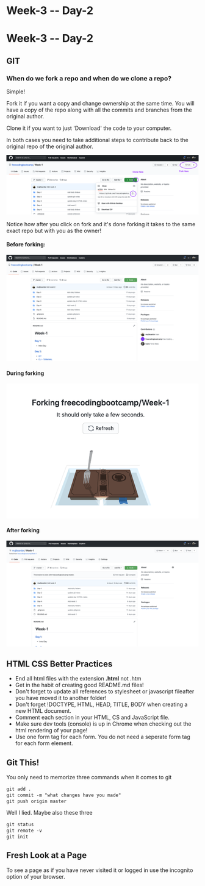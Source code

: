 # Week-3 -- Day-2

# Week-3 -- Day-2

## GIT

### When do we fork a repo and when do we clone a repo?

Simple!

Fork it if you want a copy and change ownership at the same time. You will have a copy of the repo along with all the commits and branches from the original author.

Clone it if you want to just 'Download' the code to your computer.

In both cases you need to take additional steps to contribute back to the original repo of the original author.

![Clone button and fork button](https://raw.githubusercontent.com/Team-FCB/Assets/master/fork-versus-clone-github.png)

Notice how after you click on fork and it's done forking it takes to the same exact repo but with you as the owner!

#### Before forking:

![repo image before forking](https://raw.githubusercontent.com/Team-FCB/Assets/master/before-forking.png)

#### During forking

![forking...](https://raw.githubusercontent.com/Team-FCB/Assets/master/forking.png)

#### After forking

![after forking is done](https://raw.githubusercontent.com/Team-FCB/Assets/master/after-forking.png)

## HTML CSS Better Practices

 - End all html files with the extension **.html** not .htm
 - Get in the habit of creating good README.md files!
 - Don't forget to update all references to stylesheet or javascript fileafter you have moved it to another folder!  
 - Don't forget !DOCTYPE, HTML, HEAD, TITLE, BODY when creating a new HTML document.
 - Comment each section in your HTML, CS and JavaScript file.
 - Make sure dev tools (console) is up in Chrome when checking out the html rendering of your page!
 - Use one form tag for each form. You do not need a seperate form tag for each form element.

## Git This!

You only need to memorize three commands when it comes to git

    git add .
    git commit -m "what changes have you made"
    git push origin master

Well I lied. Maybe also these three

    git status
    git remote -v
    git init


## Fresh Look at a Page

To see a page as if you have never visited it or logged in use the incognito option of your browser.
